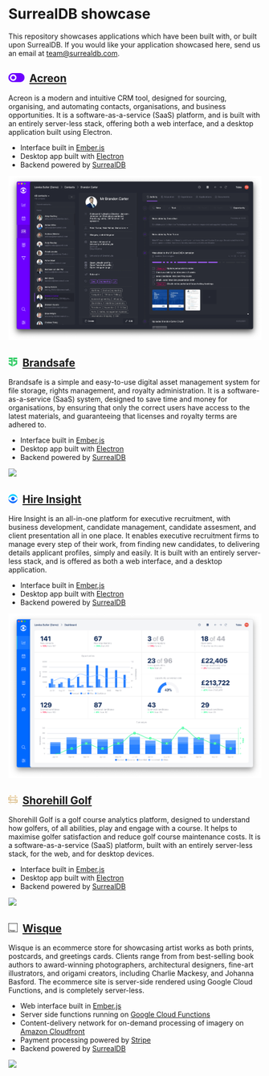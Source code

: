 # SurrealDB showcase

This repository showcases applications which have been built with, or built upon SurrealDB. If you would like your application showcased here, send us an email at team@surrealdb.com.

## <img height="18" src="/.github/icons/acreon.svg">&nbsp;&nbsp;[Acreon](https://acreon.io)

Acreon is a modern and intuitive CRM tool, designed for sourcing, organising, and automating contacts, organisations, and business opportunities. It is a software-as-a-service (SaaS) platform, and is built with an entirely server-less stack, offering both a web interface, and a desktop application built using Electron.

- Interface built in [Ember.js](https://emberjs.com)
- Desktop app built with [Electron](http://electronjs.org)
- Backend powered by [SurrealDB](https://surrealdb.com)

![](/.github/images/acreon.png)

## <img height="18" src="/.github/icons/brandsafe.svg">&nbsp;&nbsp;[Brandsafe](https://brandsafe.io)

Brandsafe is a simple and easy-to-use digital asset management system for file storage, rights management, and royalty administration. It is a software-as-a-service (SaaS) system, designed to save time and money for organisations, by ensuring that only the correct users have access to the latest materials, and guaranteeing that licenses and royalty terms are adhered to.

- Interface built in [Ember.js](https://emberjs.com)
- Desktop app built with [Electron](http://electronjs.org)
- Backend powered by [SurrealDB](https://surrealdb.com)

![](/.github/images/brandsafe.png)

## <img height="18" src="/.github/icons/hireinsight.svg">&nbsp;&nbsp;[Hire Insight](https://hireinsight.io)

Hire Insight is an all-in-one platform for executive recruitment, with business development, candidate management, candidate assesment, and client presentation all in one place. It enables executive recruitment firms to manage every step of their work, from finding new candidates, to delivering details applicant profiles, simply and easily. It is built with an entirely server-less stack, and is offered as both a web interface, and a desktop application.

- Interface built in [Ember.js](https://emberjs.com)
- Desktop app built with [Electron](http://electronjs.org)
- Backend powered by [SurrealDB](https://surrealdb.com)

![](/.github/images/hireinsight.png)

## <img height="18" src="/.github/icons/shorehillgolf.svg">&nbsp;&nbsp;[Shorehill Golf](https://shorehillgolf.com)

Shorehill Golf is a golf course analytics platform, designed to understand how golfers, of all abilities, play and engage with a course. It helps to maximise golfer satisfaction and reduce golf course maintenance costs. It is a software-as-a-service (SaaS) platform, built with an entirely server-less stack, for the web, and for desktop devices.

- Interface built in [Ember.js](https://emberjs.com)
- Desktop app built with [Electron](http://electronjs.org)
- Backend powered by [SurrealDB](https://surrealdb.com)

![](/.github/images/shorehillgolf.png)

## <img height="18" src="/.github/icons/wisque.svg">&nbsp;&nbsp;[Wisque](https://wisque.com)

Wisque is an ecommerce store for showcasing artist works as both prints, postcards, and greetings cards. Clients range from from best-selling book authors to award-winning photographers, architectural designers, fine-art illustrators, and origami creators, including Charlie Mackesy, and Johanna Basford. The ecommerce site is server-side rendered using Google Cloud Functions, and is completely server-less.

- Web interface built in [Ember.js](https://emberjs.com)
- Server side functions running on [Google Cloud Functions](https://cloud.google.com/functions)
- Content-delivery network for on-demand processing of imagery on [Amazon Cloudfront](https://aws.amazon.com/cloudfront/)
- Payment processing powered by [Stripe](https://stripe.com/gb)
- Backend powered by [SurrealDB](https://surrealdb.com)

![](/.github/images/wisque.png)